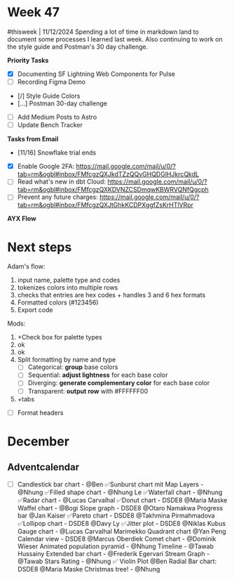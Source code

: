 # Week 47

#thisweek | 11/12/2024
Spending a lot of time in markdown land to document some processes I learned last week. Also continuing to work on the style guide and Postman's 30 day challenge. 

**Priority Tasks**
- [x] Documenting SF Lightning Web Components for Pulse
- [ ] Recording Figma Demo
- [/] Style Guide Colors
- [...] Postman 30-day challenge
- [ ] Add Medium Posts to Astro
- [ ] Update Bench Tracker

**Tasks from Email**
- [11/16] Snowflake trial ends
- [x] Enable Google 2FA: https://mail.google.com/mail/u/0/?tab=rm&ogbl#inbox/FMfcgzQXJkdTZzQQvGHQDGlHJkrcQkdL
- [ ] Read what's new in dbt Cloud: https://mail.google.com/mail/u/0/?tab=rm&ogbl#inbox/FMfcgzQXKDVNZCSDmqwKBWRVQNfQgcph
- [ ] Prevent any future charges: https://mail.google.com/mail/u/0/?tab=rm&ogbl#inbox/FMfcgzQXJtGhkKCDPXggfZsKrHTlVRpr

**AYX Flow**
# Next steps

Adam's flow:

1. input name, palette type and codes
2. tokenizes colors into multiple rows
3. checks that entries are hex codes + handles 3 and 6 hex formats
4. Formatted colors (<color>#123456</color>)
5. Export code


Mods:

1. +Check box for palette types
2. ok
3. ok
4. Split formatting by name and type
    - [ ] Categorical: **group** base colors
    - [ ] Sequential: **adjust lightness** for each base color
    - [ ] Diverging: **generate complementary color** for each base color
    - [ ] Transparent: **output row** with #FFFFFF00
5. +tabs
- [ ] Format headers

# December

## Adventcalendar
- [ ] Candlestick bar chart - @Ben 
✅Sunburst chart mit Map Layers - @Nhung
✅Filled shape chart - @Nhung Le 
✅Waterfall chart - @Nhung
✅Radar chart - @Lucas Carvalhal
✅Donut chart - DSDE8 @Maria Maske
Waffel chart - @Bogi
Slope graph - DSDE8 @Otaro Namakwa
Progress bar @Jan Kaiser
✅Pareto chart - DSDE8 @Takhmina Pirmahmadova
✅Lollipop chart - DSDE8 @Davy Ly
✅Jitter plot - DSDE8 @Niklas Kubus
Gauge chart - @Lucas Carvalhal
Marimekko Quadrant chart @Yan Peng
Calendar view - DSDE8 @Marcus Oberdiek
Comet chart - @Dominik Wieser
Animated population pyramid - @Nhung
Timeline - @Tawab Hussainy
Extended bar chart - @Frederik Egervari
Stream Graph - @Tawab 
Stars Rating - @Nhung
✅ Violin Plot @Ben
Radial Bar chart: DSDE8 @Maria Maske
Christmas tree! - @Nhung